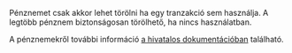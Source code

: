 Pénznemet csak akkor lehet törölni ha egy tranzakció sem használja. A legtöbb pénznem biztonságosan törölhető, ha nincs használatban.

A pénznemekről további információ [a hivatalos dokumentációban](https://firefly-iii.readthedocs.io/en/latest/concepts/currencies.html) található.